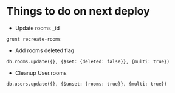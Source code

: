 # Things to do on next deploy

* Update rooms _id
```
grunt recreate-rooms
```
* Add rooms deleted flag
```
db.rooms.update({}, {$set: {deleted: false}}, {multi: true})
```
* Cleanup User.rooms
```
db.users.update({}, {$unset: {rooms: true}}, {multi: true})
```

